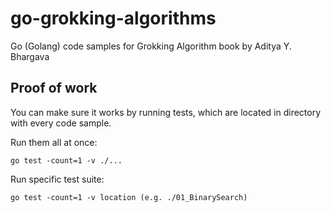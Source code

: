 # go-grokking-algorithms
Go (Golang) code samples for Grokking Algorithm book by Aditya Y. Bhargava
## Proof of work
You can make sure it works by running tests, which are located in directory with every code sample.

Run them all at once:

`go test -count=1 -v ./...`

Run specific test suite:

`go test -count=1 -v location (e.g. ./01_BinarySearch)`
